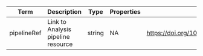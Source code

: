 |Term | Description | Type | Properties | Example | Enum|
| ---| ---| ---| ---| ---| --- |
| pipelineRef | Link to Analysis pipeline resource | string | NA | https://doi.org/10.48511/workflowhub.workflow.111.1 | NA|
